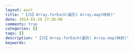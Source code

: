 ```yaml
---
layout: post
title: "【JS】Array.forEach(遍历) Array.map(映射)"
date: 2014-03-20 17:28:00 
comments: true
categories: []
tags: []
description: "【JS】Array.forEach(遍历) Array.map(映射)"
keywords: 
---
```





